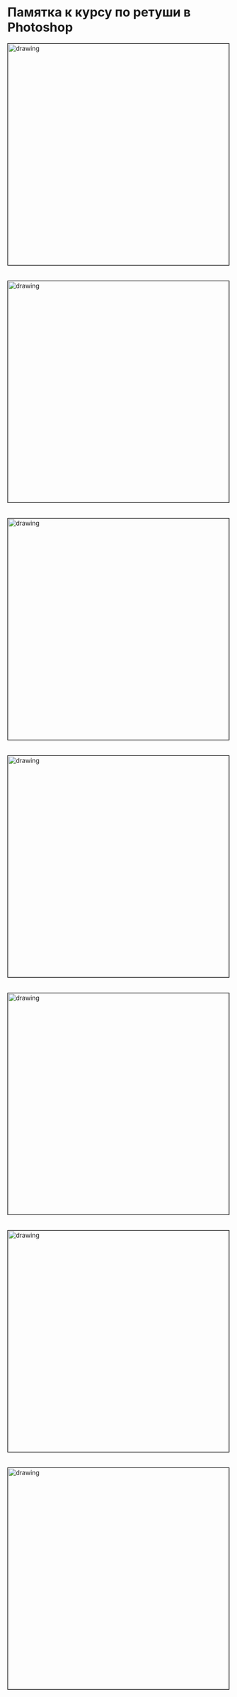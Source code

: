 # Памятка к курсу по ретуши в Photoshop

<img src="./images/Коррекция%20цвета.jpg" alt="drawing" width="500" style='border:1px solid #000000'/>

<br>
<br>
<br>

<img src="./images/Наращивание%20изображения,%20кадрирование.jpg" alt="drawing" width="500" style='border:1px solid #000000'/>

<br>
<br>
<br>

<img src="./images/Добавление%20переднего%20плана.jpg" alt="drawing" width="500" style='border:1px solid #000000'/>

<br>
<br>
<br>

<img src="./images/Добавление%20текстуры.jpg" alt="drawing" width="500" style='border:1px solid #000000'/>

<br>
<br>
<br>

<img src="./images/Частотное%20разложение_%20создание%20слоёв.jpg" alt="drawing" width="500" style='border:1px solid #000000'/>

<br>
<br>
<br>

<img src="./images/Частотное%20разложение_чем%20работаем%20на%20слоях.jpg" alt="drawing" width="500" style='border:1px solid #000000'/>

<br>
<br>
<br>

<img src="./images/Создание%20резкой%20границы%20при%20коллажировании.jpg" alt="drawing" width="500" style='border:1px solid #000000'/>
